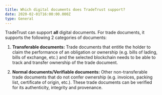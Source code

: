 ```yaml
---
title: Which digital documents does TradeTrust support?
date: 2020-02-01T16:00:00.000Z
type: General
---
```


TradeTrust can support **all** digital documents. For trade documents, it supports the following 2 categories of documents:

1.  **Transferable documents:** Trade documents that entitle the holder to claim the performance of an obligation or ownership (e.g. bills of lading, bills of exchange, etc.) and the selected blockchain needs to be able to track and transfer ownership of the trade document. 

2.  **Normal documents/Verifiable documents:** Other non-transferable trade documents that do not confer ownership (e.g. invoices, packing list, certificate of origin, etc.). These trade documents can be verified for its authenticity, integrity and provenance.
